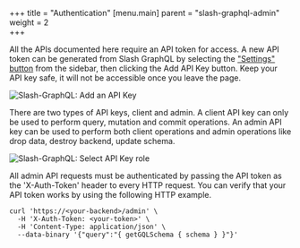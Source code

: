 +++
title = "Authentication"
[menu.main]
    parent = "slash-graphql-admin"
    weight = 2   
+++

All the APIs documented here require an API token for access. A new API token can be generated from Slash GraphQL by selecting the ["Settings" button](https://slash.dgraph.io/_/settings) from the sidebar, then clicking the Add API Key button. Keep your API key safe, it will not be accessible once you leave the page.

![Slash-GraphQL: Add an API Key ](/images/graphql/tutorial/todo/slash-graphql-4.png)

There are two types of API keys, client and admin. A client API key can only be used to perform query, mutation and commit operations. An admin API key can be used to perform both client operations and admin operations like drop data, destroy backend, update schema.

![Slash-GraphQL: Select API Key role ](/images/graphql/tutorial/todo/slash-graphql-5.png)

All admin API requests must be authenticated by passing the API token as the 'X-Auth-Token' header to every HTTP request. You can verify that your API token works by using the following HTTP example.

```
curl 'https://<your-backend>/admin' \
  -H 'X-Auth-Token: <your-token>' \
  -H 'Content-Type: application/json' \
  --data-binary '{"query":"{ getGQLSchema { schema } }"}'
```
